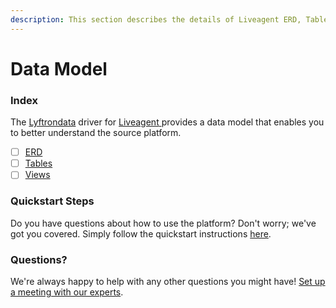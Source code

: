 ```yaml
---
description: This section describes the details of Liveagent ERD, Tables, and Views.
---
```


# Data Model

### Index

The  [Lyftrondata](https://www.lyftrondata.com/) driver for [Liveagent](https://www.lyftrondata.com/integration/liveagent/)[ ](https://www.lyftrondata.com/integration/liveagent/)provides a data model that enables you to better understand the source platform.

* [ ] [ERD](../../../business-analytics/liveagent/data-model/erd.md)
* [ ] [Tables](../../../business-analytics/liveagent/data-model/tables.md)
* [ ] [Views](../../../business-analytics/liveagent/data-model/views.md)

### Quickstart Steps

Do you have questions about how to use the platform? Don't worry; we've got you covered. Simply follow the quickstart instructions [here](../../../../quickstart-steps.md).

### Questions? <a href="#questions" id="questions"></a>

We're always happy to help with any other questions you might have! [Set up a meeting with our experts](https://www.lyftrondata.com/book-a-meeting/).

